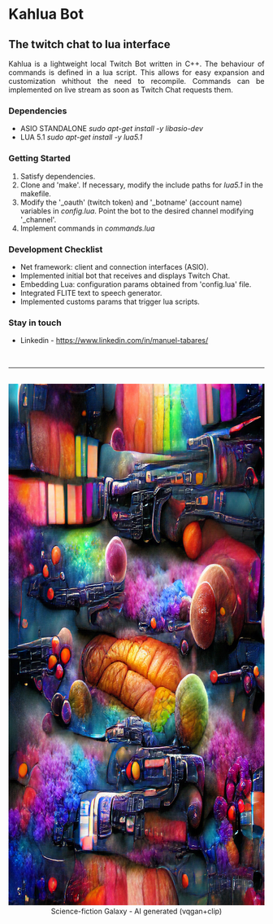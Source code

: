 # Kahlua Bot
## The twitch chat to lua interface

<p align="justify">
Kahlua is a lightweight local Twitch Bot written in C++. The behaviour of commands is defined in a lua script. This allows for easy expansion and customization whithout the need to recompile. Commands can be implemented on live stream as soon as Twitch Chat requests them.
</p>

### Dependencies

 - ASIO STANDALONE
*sudo apt-get install -y libasio-dev*
 - LUA 5.1
*sudo apt-get install -y lua5.1*

### Getting Started

1) Satisfy dependencies.
2) Clone and 'make'.
  If necessary, modify the include paths for *lua5.1* in the makefile.
3) Modify the '_oauth' (twitch token) and '_botname' (account name) variables in *config.lua*.
  Point the bot to the desired channel modifying '_channel'.
4) Implement commands in *commands.lua*

### Development Checklist

+ Net framework: client and connection interfaces (ASIO).
+ Implemented initial bot that receives and displays Twitch Chat.
+ Embedding Lua: configuration params obtained from 'config.lua' file.
+ Integrated FLITE text to speech generator.
+ Implemented customs params that trigger lua scripts.

### Stay in touch

+ Linkedin - https://www.linkedin.com/in/manuel-tabares/

<br><hr>
<p align="center">
  <br> <img width="1024" height="1024" src="media/colourful-science-fiction-galaxy-ai.jpg">
  <br> Science-fiction Galaxy - AI generated (vqgan+clip)
</p>

